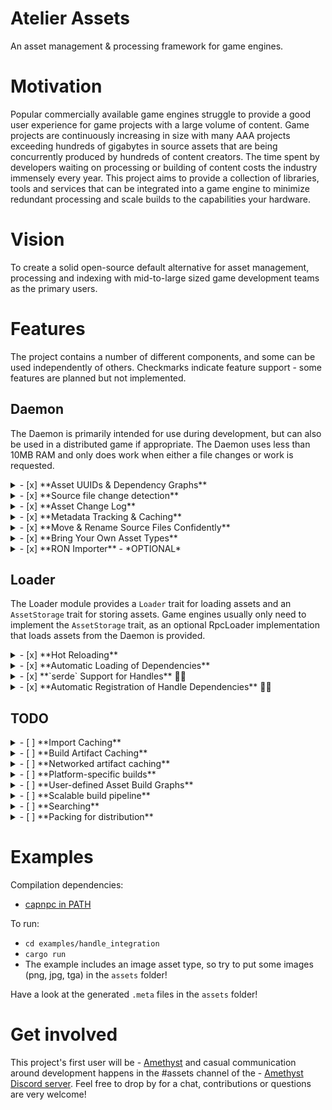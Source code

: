# Atelier Assets
An asset management & processing framework for game engines.

# Motivation
Popular commercially available game engines struggle to provide a good user experience for game projects with a large volume of content. Game projects are continuously increasing in size with many AAA projects exceeding hundreds of gigabytes in source assets that are being concurrently produced by hundreds of content creators. The time spent by developers waiting on processing or building of content costs the industry immensely every year. This project aims to provide a collection of libraries, tools and services that can be integrated into a game engine to minimize redundant processing and scale builds to the capabilities your hardware. 

# Vision
To create a solid open-source default alternative for asset management, processing and indexing with mid-to-large sized game development teams as the primary users.

# Features
The project contains a number of different components, and some can be used independently of others. Checkmarks indicate feature support - some features are planned but not implemented.

## Daemon 
The Daemon is primarily intended for use during development, but can also be used in a distributed game if appropriate. The Daemon uses less than 10MB RAM and only does work when either a file changes or work is requested.
<details><summary>- [x] **Asset UUIDs & Dependency Graphs**</summary><p>Every asset is identified by a 16-byte UUID that is generated when a source file is imported for the first time. Importers also produce an asset's build and load dependencies in terms of UUIDs which can be used to efficiently traverse the dependency graph of an asset without touching the filesystem. </p></details>
<details><summary>- [x] **Source file change detection**</summary><p>The daemon watches for filesystem changes and ensures source files are only imported when they change. Metadata and hashes are indexed locally in LMDB and version controlled in .meta files. Filesystem modification time and hashes are used to reduce redundant imports across your whole team to the greatest extent possible.</p></details>
<details><summary>- [x] **Asset Change Log**</summary><p>Asset metadata is maintained in LMDB, a transactional database. The database's consistency guarantees and snapshot support provides a way to synchronize external data stores with the current state of the asset metadata using the Asset Change Log of asset changes.</p></details>
<details><summary>- [x] **Metadata Tracking & Caching**</summary><p>When assets are imported from source files, metadata is generated and stored in `.meta` files together with source file, as well as cached in a database. Commit these to version control along with your source files.</p></details>
<details><summary>- [x] **Move & Rename Source Files Confidently**</summary><p>Since metadata is stored with the source file and UUIDs are used to identify individual assets, users can move, rename and share source files with others without breaking references between assets.</p></details>
<details><summary>- [x] **Bring Your Own Asset Types**</summary><p>Asset types are not included in this project. You define your own asset types and source file formats by implementing the `Importer` trait and registering these with a file extension. The Daemon will automatically run your `Importer` for files with the registered extension as required. All asset types must implement `serde::Serialize` + `serde::Deserialize` + `type_uuid::TypeUuidDynamic` + `Send`.</p></details>
<details><summary>- [x] **RON Importer** - *OPTIONAL*</summary><p>An optional Importer and derive macro is included to simplify usage of serialized Rust types as source files using `serde`.

Type definition:
```rust
#[derive(Serialize, Deserialize, TypeUuid, SerdeImportable)]
#[uuid = "fab4249b-f95d-411d-a017-7549df090a4f"]
pub struct CustomAsset {
    pub cool_string: String,
    pub handle_from_path: Handle<crate::image::Image>,
    pub handle_from_uuid: Handle<crate::image::Image>,
}
```
`custom_asset.ron`:
```
{
    "fab4249b-f95d-411d-a017-7549df090a4f": 
    (
        cool_string: "thanks",
        // This references an asset from a file in the same directory called "amethyst.png"
        handle_from_path: "amethyst.png", 
        // This references an asset with a UUID (see associated .meta file for an asset's UUID)
        handle_from_uuid: "6c5ae1ad-ae30-471b-985b-7d017265f19f"
    )
}
```


</p></details>

## Loader
The Loader module provides a `Loader` trait for loading assets and an `AssetStorage` trait for storing assets. Game engines usually only need to implement the `AssetStorage` trait, as an optional RpcLoader implementation that loads assets from the Daemon is provided.
<details><summary>- [x] **Hot Reloading** </summary><p>The built-in `RpcLoader` talks to the `Daemon` and automatically reloads assets in the running engine when an asset has changed.</p></details>
<details><summary>- [x] **Automatic Loading of Dependencies** </summary><p>When a source file is imported and an asset is produed, dependencies are gathered for the asset and saved as metadata. Loader implementations automatically ensure that dependencies are loaded before the asset is loaded, and that they are unloaded after the asset is unloaded.</p></details>
<details><summary>- [x] **`serde` Support for Handles** 🎉💯 </summary><p>An optional Handle type is provided with support for deserialization and serialization using `serde`. Deserialization works for both an asset's UUID and its path. The UUID or path is automatically resolved to a Handle that refers to the corresponding loaded asset.</p></details>
<details><summary>- [x] **Automatic Registration of Handle Dependencies** 🎉💯</summary><p>Handle references are automatically registered during import for an asset and the referenced assets are subsequently guaranteed to be loaded by the Loader before the depender asset is loaded. This means Handles in assets are guaranteed to be valid.</p></details>


## TODO
<details><summary>- [ ] **Import Caching**</summary><p>Assets imported from a source file can be cached by a hash of their source file content and its ID, avoiding expensive parsing and disk operations across your whole team.</p></details>
<details><summary>- [ ] **Build Artifact Caching**</summary><p>Assets are built using the provided build parameters only when requested. An asset's build artifact can be cached by a hash of its build dependencies, build parameters and source file content.</p></details>
<details><summary>- [ ] **Networked artifact caching**</summary><p>Results of imports and builds can be re-used across your whole team using a networked cache server.</p></details>
<details><summary>- [ ] **Platform-specific builds**</summary><p>Provide customized build parameters when building an asset and tailor the build artifact for a specific platform.</p></details>
<details><summary>- [ ] **User-defined Asset Build Graphs**</summary><p>Users can define execution graphs for asset pre-processing  that are run when preparing an asset for loading.</p></details>
<details><summary>- [ ] **Scalable build pipeline**</summary><p>Once assets are imported from sources, the build system aims to be completely pure in the functional programming sense. Inputs to asset builds are all known and declared in the import step. This design enables parallelizable and even distributed builds.</p></details>
<details><summary>- [ ] **Searching**</summary><p>Search tags can be produced at import and are automatically indexed by - [Tantivy](https://github.com/tantivy-search/tantivy) which enables - [super fast text search](https://tantivy-search.github.io/bench/). The search index is incrementally maintained by subscribing to the Asset Change Log. _Not implemented yet_</p></details>
<details><summary>- [ ] **Packing for distribution**</summary><p>To distribute your game, you will want to package assets into files with enough metadata to load them quickly. With the asset dependency graph known, it is possible implement custom asset packing schemes by applying knowledge about your game's usage pattern to optimize for sequential access.</p></details>

# Examples
Compilation dependencies:
- [capnpc in PATH](https://capnproto.org/install.html)

To run:
- `cd examples/handle_integration`
- `cargo run`
- The example includes an image asset type, so try to put some images (png, jpg, tga) in the `assets` folder!

Have a look at the generated `.meta` files in the `assets` folder!

# Get involved
This project's first user will be - [Amethyst](https://github.com/amethyst/amethyst) and casual communication around development happens in the #assets channel of the - [Amethyst Discord server](https://discord.gg/amethyst). Feel free to drop by for a chat, contributions or questions are very welcome! 
